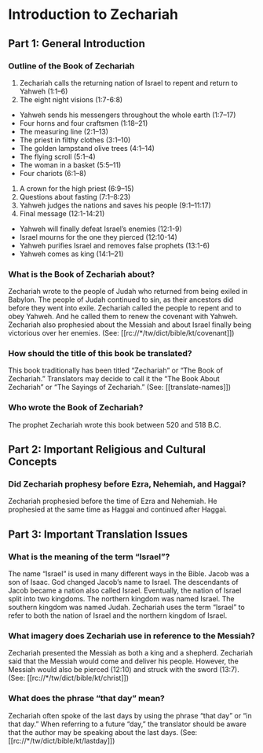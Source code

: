 # Introduction to Zechariah
## Part 1: General Introduction

### Outline of the Book of Zechariah

1. Zechariah calls the returning nation of Israel to repent and return to Yahweh (1:1–6)
1. The eight night visions (1:7-6:8)
- Yahweh sends his messengers throughout the whole earth (1:7–17)
- Four horns and four craftsmen (1:18–21)
- The measuring line (2:1–13)
- The priest in filthy clothes (3:1–10)
- The golden lampstand olive trees (4:1–14)
- The flying scroll (5:1–4)
- The woman in a basket (5:5–11)
- Four chariots (6:1–8)
1. A crown for the high priest (6:9–15)
1. Questions about fasting (7:1–8:23)
1. Yahweh judges the nations and saves his people (9:1–11:17)
1. Final message (12:1-14:21)
- Yahweh will finally defeat Israel’s enemies (12:1-9)
- Israel mourns for the one they pierced (12:10-14)
- Yahweh purifies Israel and removes false prophets (13:1-6)
- Yahweh comes as king (14:1–21)

### What is the Book of Zechariah about?

Zechariah wrote to the people of Judah who returned from being exiled in Babylon. The people of Judah continued to sin, as their ancestors did before they went into exile. Zechariah called the people to repent and to obey Yahweh. And he called them to renew the covenant with Yahweh. Zechariah also prophesied about the Messiah and about Israel finally being victorious over her enemies. (See: [[rc://*/tw/dict/bible/kt/covenant]])

### How should the title of this book be translated?

This book traditionally has been titled “Zechariah” or “The Book of Zechariah.” Translators may decide to call it the “The Book About Zechariah” or “The Sayings of Zechariah.” (See: [[translate-names]])

### Who wrote the Book of Zechariah?

The prophet Zechariah wrote this book between 520 and 518 B.C.

## Part 2: Important Religious and Cultural Concepts

### Did Zechariah prophesy before Ezra, Nehemiah, and Haggai?

Zechariah prophesied before the time of Ezra and Nehemiah. He prophesied at the same time as Haggai and continued after Haggai.

## Part 3: Important Translation Issues

### What is the meaning of the term “Israel”?

The name “Israel” is used in many different ways in the Bible. Jacob was a son of Isaac. God changed Jacob’s name to Israel. The descendants of Jacob became a nation also called Israel. Eventually, the nation of Israel split into two kingdoms. The northern kingdom was named Israel. The southern kingdom was named Judah. Zechariah uses the term “Israel” to refer to both the nation of Israel and the northern kingdom of Israel.

### What imagery does Zechariah use in reference to the Messiah?

Zechariah presented the Messiah as both a king and a shepherd. Zechariah said that the Messiah would come and deliver his people. However, the Messiah would also be pierced (12:10) and struck with the sword (13:7). (See: [[rc://*/tw/dict/bible/kt/christ]])

### What does the phrase “that day” mean?

Zechariah often spoke of the last days by using the phrase “that day” or “in that day.” When referring to a future “day,” the translator should be aware that the author may be speaking about the last days. (See: [[rc://*/tw/dict/bible/kt/lastday]])